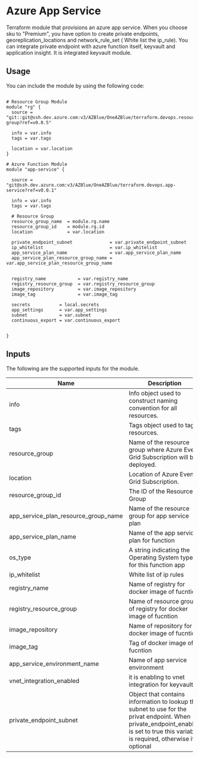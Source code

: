 # Azure App Service  
Terraform module that provisions an azure app service. When you choose sku to "Premium", you have option to create private endpoints,  georeplication_locations and network_rule_set ( White list the ip_rule).
You can integrate private endpoint with azure function itself,  keyvault and application insight. It is integrated keyvault module. 

## Usage
You can include the module by using the following code:

```

# Resource Group Module
module "rg" {
  source = "git::git@ssh.dev.azure.com:v3/AZBlue/OneAZBlue/terraform.devops.resource-group?ref=v0.0.5"

  info = var.info
  tags = var.tags

  location = var.location
}

# Azure Function Module
module "app-service" {
 
  source = "git@ssh.dev.azure.com:v3/AZBlue/OneAZBlue/terraform.devops.app-service?ref=v0.0.1"

  info = var.info
  tags = var.tags
  
  # Resource Group
  resource_group_name  = module.rg.name
  resource_group_id    = module.rg.id
  location             = var.location
 
  private_endpoint_subnet              = var.private_endpoint_subnet
  ip_whitelist                         = var.ip_whitelist
  app_service_plan_name                = var.app_service_plan_name
  app_service_plan_resource_group_name = var.app_service_plan_resource_group_name
 
  
  registry_name            = var.registry_name
  registry_resource_group  = var.registry_resource_group
  image_repository         = var.image_repository
  image_tag                = var.image_tag

  secrets           = local.secrets
  app_settings      = var.app_settings
  subnet            = var.subnet
  continuous_export = var.continuous_export
  

}
```

## Inputs

The following are the supported inputs for the module.

| Name | Description | Type | Default | Required |
|------|-------------|------|---------|:--------:|
| info | Info object used to construct naming convention for all resources. | `object` | n/a | yes |
| tags | Tags object used to tag resources. | `object` | n/a | yes |
| resource_group | Name of the resource group where Azure Event Grid Subscription will be deployed. | `string` | n/a | yes |
| location | Location of Azure Event Grid Subscription. | `string` | n/a | yes |
| resource_group_id | The ID of the Resource Group | `string` | n/a | yes |
| app_service_plan_resource_group_name | Name of the resource group for app service plan | `string` | n/a | yes |
| app_service_plan_name | Name of the app service plan for function | `string` | n/a | yes |
| os_type | A string indicating the Operating System type for this function app | `string` | n/a | no |
| ip_whitelist | White list of ip rules | `string` | N/A | no |
| registry_name | Name of registry for docker image of fucntion | `string` | N/A | yes |
| registry_resource_group | Name of resource group of registry for docker image of fucntion | `string` | N/A | yes |
| image_repository | Name of repository for docker image of fucntion | `string` | N/A | yes |
| image_tag | Tag  of docker image of fucntion | `string` | N/A | yes |
| app_service_environment_name | Name of app service environment | `string` | "" | yes |
| vnet_integration_enabled | it is enabling to vnet integration for keyvault | `bool` | false | no |
| private_endpoint_subnet |Object that contains information to lookup the subnet to use for the privat endpoint. When private_endpoint_enabled is set to true this variable is required, otherwise it is optional  | `list of object` | [] | no |
